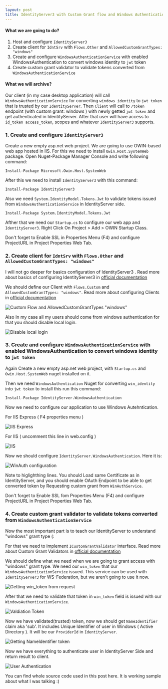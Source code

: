 ```yaml
---
layout: post
title: IdentityServer3 with Custom Grant flow and Windows Authentication
---
```


#### What we are going to do?

1. Host and configure `IdentityServer3`
2. Create client for `IdntSrv` with `Flows.Other` and `AllowedCustomGrantTypes: "windows"`
3. Create and configure `WindowsAuthenticationService` with enabled WindowsAuthentication to convert windows identity to `jwt` token
4. Create custom grant validator to validate tokens converted from `WindowsAuthenticationService`

#### What we will archive?

Our client (in my case desktop application) will call `WindowsAuthenticationService` for converting `windows identity` to `jwt token`
that is trusted by our `IdentityServer`. Then `Client` will call to `/token` endpoint (with custom grant: windows )
with newly getted `jwt token` and get authenticated in IdentityServer. After that user will have access to `id_token access_token`, scopes and whatever `IdentityServer3` supports.

<!--more-->

### 1. Create and configure `IdentityServer3`

Create a new empty asp.net web project. We are going to use OWIN-based web app hosted in IIS. 
For this we need to install `Owin.Host.SystemWeb` package.
Open Nuget-Package Manager Console and write following command:

`Install-Package Microsoft.Owin.Host.SystemWeb`

After this we need to install `IdentityServer3` with this command:

`Install-Package IdentityServer3`

Also we need `System.IdentityModel.Tokens.Jwt` to validate tokens issued from `WindowsAuthenticationService` in IdentityServer side.

`Install-Package System.IdentityModel.Tokens.Jwt`

Afther that we need our `Startup.cs` to configure our web app and `IdentityServer3`.
Right Click On Project > Add > OWIN Startup Class.

Don't forget to Enable SSL in Properties Menu (F4) and configure ProjectURL in Project Properties Web Tab.


### 2. Create client for `IdntSrv` with `Flows.Other` and `AllowedCustomGrantTypes: "windows"`

I will not go deeper for basics configuration of IdentityServer3 . Read more about basics of configuring IdentityServer3 in
[official documentation](https://identityserver.github.io/Documentation/docsv2/configuration/overview.html)

We should define our Client with `Flows.Custom` and `AllowedCustomGrantTypes: "windows"`. Read more about configuring Clients
in [official documentation](https://identityserver.github.io/Documentation/docsv2/configuration/clients.html)

![Custom Flow and AllowedCustomGrantTypes "windows"](http://i.imgur.com/EbpLjxy.png)


Also In my case all my users should come from windows authentication for that you should disable local login.

![Disable local login](http://i.imgur.com/mSirFpM.png)


### 3. Create and configure `WindowsAuthenticationService` with enabled WindowsAuthentication to convert windows identity to `jwt token`

Again Create a new empty asp.net web project, with `Startup.cs` and `Owin.Host.SystemWeb` nuget installed on it.

Then we need `WindowsAuthentication` Nuget for converting `win_identity` into `jwt token` to install this run this command:

`Install-Package IdentityServer.WindowsAuthentication`

Now we need to configure our application to use Windows Autehntication. 

For IIS Express ( F4 properties menu )

![IIS Express](http://i.imgur.com/FjcfTOr.png)


For IIS ( uncomment this line in web.config )

![IIS](http://i.imgur.com/L2QV1CJ.png)


Now we should configure `IdentityServer.WindowsAuthentication`. Here it is:

![WinAuth configuration](http://i.imgur.com/aB7HJm6.png)


Note to higlighthing lines. You should Load same Certificate as in IdentityServer, and you should enable OAuth Endpoint to 
be able to get converted token by Requesting custom grant from `WinAuthService`.

Don't forget to Enable SSL fom Properties Menu (F4) and configure ProjectURL in Project Properties Web Tab.


### 4. Create custom grant validator to validate tokens converted from `WindowsAuthenticationService`

Now the most important part is to teach our IdentityServer to understand "windows" grant type (:

For that we need to implement `ICustomGrantValidator` interface. Read more about Custom Grant Validators
in [official documentation](https://identityserver.github.io/Documentation/docsv2/advanced/customGrantTypes.html)

We should define what we need when we are going to grant access with "windows" grant type. We need our `win_token` that
our `WindowsAuthenticationService` issued. This service can be used with `IdentityServer3` for WS-Federation, but we aren't going to
use it now.

![Getting win_token from request](http://i.imgur.com/wpNTRMb.png)


After that we need to validate that token in `win_token` field is issued with our `WindowsAuthenticationService`. 

![Valdiation Token](http://i.imgur.com/VcTNGU4.png)


Now we have validated(trusted) token, now we should get `NameIdentifier` claim aka 'sub'. It includes Unique Identifier of user in Windows ( Active Directory ). It will be our `ProviderId` in `IdentityServer`.

![Getting NameIdentifier token](http://i.imgur.com/mgVeOoT.png)


Now we have everything to authenticate user in IdentityServer Side and return result to client.

![User Authentication](http://i.imgur.com/AVO9rLM.png)


You can find whole source code used in this post here.
It is working sample about what I was talking :)





